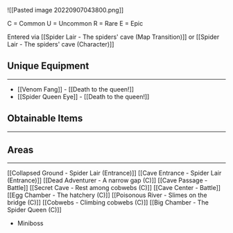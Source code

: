 ![[Pasted image 20220907043800.png]]

C = Common
U = Uncommon
R = Rare
E = Epic

Entered via [[Spider Lair - The spiders' cave (Map Transition)]] or [[Spider Lair - The spiders' cave (Character)]]

## Unique Equipment
---
- [[Venom Fang]] - [[Death to the queen!]]
- [[Spider Queen Eye]] - [[Death to the queen!]]

## Obtainable Items
---

## Areas
---
[[Collapsed Ground - Spider Lair (Entrance)]]
[[Cave Entrance - Spider Lair (Entrance)]]
[[Dead Adventurer - A narrow gap (C)]]
[[Cave Passage - Battle]]
[[Secret Cave - Rest among cobwebs (C)]]
[[Cave Center - Battle]]
[[Egg Chamber - The hatchery (C)]]
[[Poisonous River - Slimes on the bridge (C)]]
[[Cobwebs - Climbing cobwebs (C)]]
[[Big Chamber - The Spider Queen (C)]]
- Miniboss
